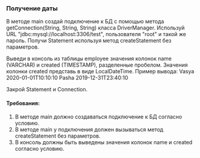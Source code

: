 
### Получение даты

В методе main создай подключение к БД с помощью метода getConnection(String, String, String) класса DriverManager.
Используй URL &quot;jdbc:mysql://localhost:3306/test&quot;, пользователя &quot;root&quot; и такой же пароль.
Получи Statement используя метод createStatement без параметров.

Выведи в консоль из таблицы employee значения колонок name (VARCHAR) и created (TIMESTAMP), разделенные пробелом.
Значения колонки created представь в виде LocalDateTime.
Пример вывода:
Vasya 2020-01-01T10:10:10
Pasha 2019-12-31T23:40:10

Закрой Statement и Connection.


#### Требования:
1.	В методе main должно создаваться подключение к БД согласно условию.
2.	В методе main у подключения должен вызываться метод createStatement без параметров.
3.	В консоль должны быть выведены значения колонок name и created согласно условию.

